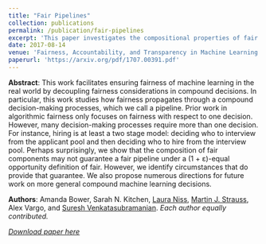 ```yaml
---
title: "Fair Pipelines"
collection: publications
permalink: /publication/fair-pipelines
excerpt: 'This paper investigates the compositional properties of fair algorithms.'
date: 2017-08-14
venue: 'Fairness, Accountability, and Transparency in Machine Learning (FAT-ML) workshop at Knowledge, Discovery, and Data Mining (KDD)'
paperurl: 'https://arxiv.org/pdf/1707.00391.pdf'
---
```


<b>Abstract</b>: This work facilitates ensuring fairness of machine learning in the real world by decoupling fairness considerations in compound decisions. In particular, this work studies how fairness propagates through a compound decision-making processes, which we call a pipeline. Prior work in algorithmic fairness only focuses on fairness with respect to one decision. However, many decision-making processes require more than one decision. For instance, hiring is at least a two stage model: deciding who to interview from the applicant pool and then deciding who to hire from the interview pool. Perhaps surprisingly, we show that the composition of fair components may not guarantee a fair pipeline under a (1 + ε)-equal opportunity definition of fair. However, we identify circumstances that do provide that guarantee. We also propose numerous directions for future work on more general compound machine learning decisions.

<b>Authors</b>: Amanda Bower, Sarah N. Kitchen, [Laura Niss](http://lauraniss.com), [Martin J. Strauss](http://web.eecs.umich.edu/~martinjs/), Alex Vargo, and [Suresh Venkatasubramanian](http://www.cs.utah.edu/~suresh/). <i>Each author equally contributed.<i>

[Download paper here](https://arxiv.org/pdf/1707.00391.pdf)
